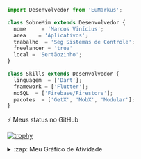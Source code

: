 ```js
import Desenvolvedor from 'EuMarkus';

class SobreMim extends Desenvolvedor {
  nome     = 'Marcos Vinícius';
  area    = 'Aplicativos';
  trabalho  = 'Seg Sistemas de Controle';
  freelancer = 'true'
  local = 'Sertãozinho';
}

class Skills extends Desenvolvedor {
  linguagem  = ['Dart'];
  framework = ['Flutter'];
  noSQL  = ['Firebase/Firestore'];
  pacotes  = ['GetX', 'MobX', 'Modular'];
}
```


 :zap: Meus status no GitHub
 
 

[![trophy](https://github-profile-trophy.vercel.app/?username=VinniciusJesus&theme=onedark&include_all_commits=true&count_private=true)](https://github-profile-trophy.vercel.app/?username=VinniciusJesus&margin-w=15&include_all_commits=true&count_private=true)


<details>
  <summary>:zap: Meu Gráfico de Atividade</summary>
  <div>
      <img src="https://activity-graph.herokuapp.com/graph?username=VinniciusJesus&theme=xcode&area=true" />
  </div>
</details>

